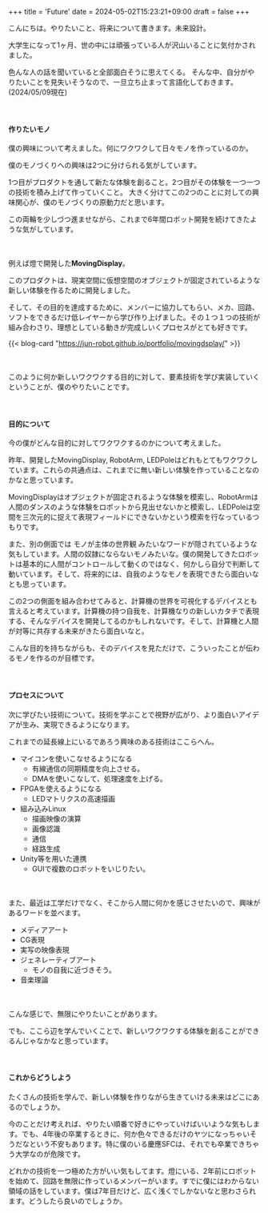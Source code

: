 +++
title = 'Future'
date = 2024-05-02T15:23:21+09:00
draft = false
+++

こんにちは。やりたいこと、将来について書きます。未来設計。

大学生になって1ヶ月、世の中には頑張っている人が沢山いることに気付かされました。

色んな人の話を聞いていると全部面白そうに思えてくる。
そんな中、自分がやりたいことを見失いそうなので、一旦立ち止まって言語化しておきます。(2024/05/09現在)

　

#### 作りたいモノ

僕の興味について考えました。何にワクワクして日々モノを作っているのか。

僕のモノづくりへの興味は2つに分けられる気がしています。

1つ目がプロダクトを通して新たな体験を創ること。2つ目がその体験を一つ一つの技術を積み上げて作っていくこと。
大きく分けてこの2つのことに対しての興味関心が、僕のモノづくりの原動力だと思います。

この両輪を少しづつ進ませながら、これまで6年間ロボット開発を続けてきたような気がしています。

　

例えば燈で開発した**MovingDisplay**。

このプロダクトは、現実空間に仮想空間のオブジェクトが固定されているような新しい体験を作るために開発しました。

そして、その目的を達成するために、メンバーに協力してもらい、メカ、回路、ソフトをできるだけ低レイヤーから学び作り上げました。その１つ１つの技術が組み合わさり、理想としている動きが完成しいくプロセスがとても好きです。

{{< blog-card "https://jun-robot.github.io/portfolio/movingdsplay/" >}}

　

このように何か新しいワクワクする目的に対して、要素技術を学び実装していくということが、僕のやりたいことです。


　

#### 目的について

今の僕がどんな目的に対してワクワクするのかについて考えました。

昨年、開発したMovingDisplay, RobotArm, LEDPoleはどれもとてもワクワクしています。これらの共通点は、これまでに無い新しい体験を作っていることなのかなと思っています。

MovingDisplayはオブジェクトが固定されるような体験を模索し、RobotArmは人間のダンスのような体験をロボットから見出せないかと模索し、LEDPoleは空間を三次元的に捉えて表現フィールドにできないかという模索を行なっているつもりです。

また、別の側面では モノが主体の世界観 みたいなワードが隠されているような気もしています。人間の奴隷にならないモノみたいな。僕の開発してきたロボットは基本的に人間がコントロールして動くのではなく、何かしら自分で判断して動いています。そして、将来的には、自我のようなモノを表現できたら面白いなとも思っています。

この2つの側面を組み合わせてみると、計算機の世界を可視化するデバイスとも言えると考えています。計算機の持つ自我を、計算機なりの新しいカタチで表現する、そんなデバイスを開発してるのかもしれないです。そして、計算機と人間が対等に共存する未来がきたら面白いなと。

こんな目的を持ちながらも、そのデバイスを見ただけで、こういったことが伝わるモノを作るのが目標です。

 
　
#### プロセスについて

次に学びたい技術について。技術を学ぶことで視野が広がり、より面白いアイデアが生み、実現できるようになります。

これまでの延長線上にいるであろう興味のある技術はここらへん。

- マイコンを使いこなせるようになる
	- 有線通信の同期精度を向上させる。
	- DMAを使いこなして、処理速度を上げる。
- FPGAを使えるようになる
	- LEDマトリクスの高速描画
- 組み込みLinux
	- 描画映像の演算
	- 画像認識
	- 通信
	- 経路生成
- Unity等を用いた連携
	- GUIで複数のロボットをいじりたい。

　

また、最近は工学だけでなく、そこから人間に何かを感じさせたいので、興味があるワードを並べます。

- メディアアート
- CG表現
- 実写の映像表現
- ジェネレーティブアート
	- モノの自我に近づきそう。
- 音楽理論

　

こんな感じで、無限にやりたいことがあります。

でも、ここら辺を学んでいくことで、新しいワクワクする体験を創ることができるんじゃなかなと思っています。

　
　
#### これからどうしよう

たくさんの技術を学んで、新しい体験を作りながら生きていける未来はどこにあるのでしょうか。

今のことだけ考えれば、やりたい順番で好きにやっていけばいいような気もします。でも、4年後の卒業するときに、何か色々できるだけのヤツになっちゃいそうだなという不安もあります。特に僕のいる慶應SFCは、それでも卒業できちゃう大学なのが危険です。

どれかの技術を一つ極めた方がいい気もしてます。燈にいる、2年前にロボットを始めて、回路を無限に作っているメンバーがいます。すでに僕にはわからない領域の話をしています。僕は7年目だけど、広く浅くでしかないなと思わさられます。どうしたら良いのでしょうか。


